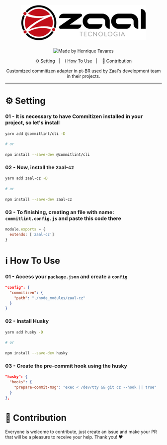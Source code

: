 <h1 align="center">
  <img alt="Fastfeet" title="Fastfeet" src="src/assets/zaal_logo.jpg" width="400px" />
</h1>

<p align="center">
  <img alt="Made by Henrique Tavares" src="https://img.shields.io/badge/made%20by-Zaal Tecnologia-%20?color=F1574D">
</p>

<p align="center">
  <a href="#gear-setting">⚙ Setting</a>&nbsp;&nbsp;&nbsp;|&nbsp;&nbsp;&nbsp;
  <a href="#information_source-how-to-use">ℹ️ How To Use</a>&nbsp;&nbsp;&nbsp;|&nbsp;&nbsp;&nbsp;
  <a href="#handshake-contribution">🤝 Contribution</a>
</p>

<p align="center">
  Customized commitizen adapter in pt-BR used by Zaal's development team in their projects.
</p>

---

# :gear: Setting

### 01 - It is necessary to have Commitizen installed in your project, so let's install

```bash
yarn add @commitlint/cli -D

# or

npm install --save-dev @commitlint/cli

```

### 02 - Now, install the zaal-cz

```bash
yarn add zaal-cz -D

# or

npm install --save-dev zaal-cz
```

### 03 - To finishing, creating an file with name: `commitlint.config.js` and paste this code there

```javascript
module.exports = {
  extends: ['zaal-cz']
}
```

# :information_source: How To Use

### 01 - Access your `package.json` and create a `config`

```json
"config": {
  "commitizen": {
    "path": "./node_modules/zaal-cz"
  }
}
```

### 02 - Install Husky

```bash
yarn add husky -D

# or

npm install --save-dev husky
```

### 03 - Create the pre-commit hook using the husky

```json
"husky": {
  "hooks": {
    "prepare-commit-msg": "exec < /dev/tty && git cz --hook || true"
  }
},
```

# :handshake: Contribution

Everyone is welcome to contribute, just create an issue and make your PR that will be a pleasure to receive your help. Thank you! ❤

